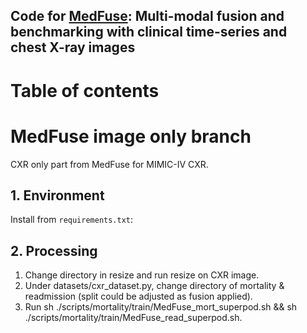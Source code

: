 ## Code for [MedFuse](https://arxiv.org/abs/2207.07027): Multi-modal fusion and benchmarking with clinical time-series and chest X-ray images


Table of contents
=================
# MedFuse image only branch

CXR only part from MedFuse for MIMIC-IV CXR.

## 1. Environment

Install from `requirements.txt`:

## 2. Processing

1. Change directory in resize and run resize on CXR image.
2. Under datasets/cxr_dataset.py, change directory of mortality & readmission (split could be adjusted as fusion applied).
3. Run sh ./scripts/mortality/train/MedFuse_mort_superpod.sh && sh ./scripts/mortality/train/MedFuse_read_superpod.sh.